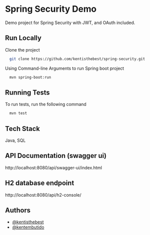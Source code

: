 
# Spring Security Demo

Demo project for Spring Security with JWT, and OAuth included.





## Run Locally

Clone the project

```bash
  git clone https://github.com/kentisthebest/spring-security.git
```

Using Command-line Arguments to run Spring boot project
```bash
  mvn spring-boot:run
```

## Running Tests

To run tests, run the following command

```bash
  mvn test
```

## Tech Stack
Java, SQL

## API Documentation (swagger ui)

http://localhost:8080/api/swagger-ui/index.html

## H2 database endpoint

http://localhost:8080/api/h2-console/

## Authors

- [@kentisthebest](https://github.com/kentisthebest)
- [@kentembutido](https://github.com/kentembutido)
